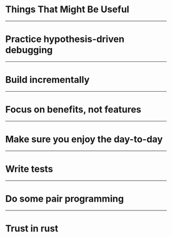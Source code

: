 # Things That Might Be Useful

---

# Practice hypothesis-driven debugging

---

# Build incrementally

---

# Focus on benefits, not features

---

# Make sure you enjoy the day-to-day

---

# Write tests

---

# Do some pair programming

---

# Trust in rust

